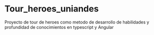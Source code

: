# Tour_heroes_uniandes
Proyecto de tour de heroes como metodo de desarrollo de habilidades y profundidad de conocimientos en typescript y Angular
